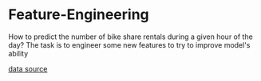 # Feature-Engineering

How to predict the number of bike share rentals during a given hour of the day? The task is to engineer some new features to try to improve model's ability

[data source](https://docs.google.com/spreadsheets/d/e/2PACX-1vROUXPkYUkX-2W7JbJ0-oNKaXzpg4NtmU9IeWEY6yFKm32ZEJOpRh_soHD4BeIcuHjYik3SEoXmkgwj/pub?output=csv)
